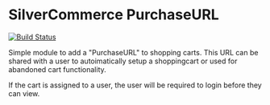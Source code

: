 # SilverCommerce PurchaseURL

[![Build Status](https://github.com/silvercommerce/shoppingcart-purchaseurl/actions/workflows/ci.yml/badge.svg)](https://github.com/silvercommerce/shoppingcart-purchaseurl/actions/workflows/ci.yml)

Simple module to add a "PurchaseURL" to shopping carts. This URL can be shared
with a user to autoimatically setup a shoppingcart or used for abandoned cart
functionality.

If the cart is assigned to a user, the user will be required to login before they can view.